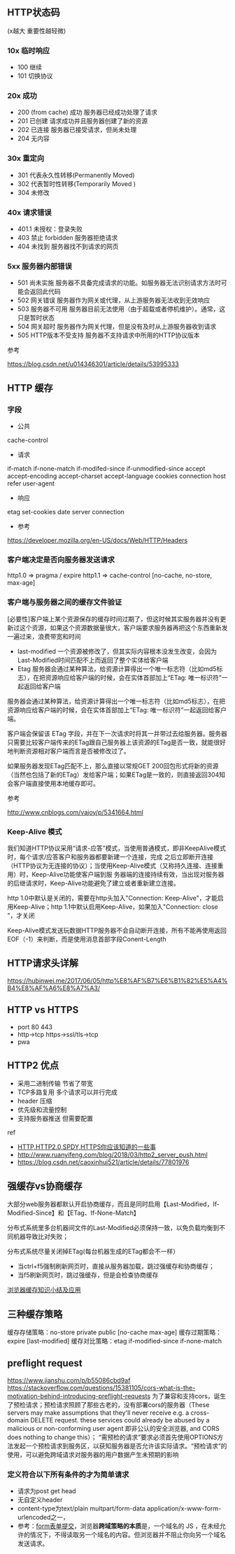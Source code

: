 ## HTTP状态码

(x越大 重要性越轻微)

### 10x 临时响应

- 100 继续
- 101 切换协议

### 20x 成功

- 200 (from cache) 成功 服务器已经成功处理了请求
- 201 已创建 请求成功并且服务器创建了新的资源
- 202 已连接 服务器已接受请求，但尚未处理
- 204 无内容

### 30x 重定向

- 301 代表永久性转移(Permanently Moved)
- 302 代表暂时性转移(Temporarily Moved )
- 304 未修改

### 40x 请求错误

- 401.1 未授权：登录失败
- 403 禁止 forbidden  服务器拒绝请求
- 404 未找到  服务器找不到请求的网页

### 5xx 服务器内部错误

- 501 尚未实施 服务器不具备完成请求的功能。如服务器无法识别请求方法时可能会返回此代码
- 502 网关错误  服务器作为网关或代理，从上游服务器无法收到无效响应
- 503 服务器不可用  服务器目前无法使用（由于超载或者停机维护）。通常，这只是暂时状态
- 504 网关超时  服务器作为网关代理，但是没有及时从上游服务器收到请求
- 505 HTTP版本不受支持  服务器不支持请求中所用的HTTP协议版本

参考

<https://blog.csdn.net/u014346301/article/details/53995333>

## HTTP 缓存

### 字段

- 公共

cache-control

- 请求

if-match if-none-match if-modifed-since if-unmodified-since
accept accept-encoding accept-charset accept-language
cookies
connection
host
refer
user-agent

- 响应

etag
set-cookies
date
server
connection

- 参考

<https://developer.mozilla.org/en-US/docs/Web/HTTP/Headers>

### 客户端决定是否向服务器发送请求

http1.0 => pragma / expire
http1.1 => cache-control [no-cache, no-store, max-age]

### 客户端与服务器之间的缓存文件验证

[必要性]客户端上某个资源保存的缓存时间过期了，但这时候其实服务器并没有更新过这个资源，如果这个资源数据量很大，客户端要求服务器再把这个东西重新发一遍过来，浪费带宽和时间

- last-modified 一个资源被修改了，但其实际内容根本没发生改变，会因为Last-Modified时间匹配不上而返回了整个实体给客户端
- Etag 服务器会通过某种算法，给资源计算得出一个唯一标志符（比如md5标志），在把资源响应给客户端的时候，会在实体首部加上“ETag: 唯一标识符”一起返回给客户端

服务器会通过某种算法，给资源计算得出一个唯一标志符（比如md5标志），在把资源响应给客户端的时候，会在实体首部加上“ETag: 唯一标识符”一起返回给客户端。

客户端会保留该 ETag 字段，并在下一次请求时将其一并带过去给服务器。服务器只需要比较客户端传来的ETag跟自己服务器上该资源的ETag是否一致，就能很好地判断资源相对客户端而言是否被修改过了。

如果服务器发现ETag匹配不上，那么直接以常规GET 200回包形式将新的资源（当然也包括了新的ETag）发给客户端；如果ETag是一致的，则直接返回304知会客户端直接使用本地缓存即可。

参考

<http://www.cnblogs.com/vajoy/p/5341664.html>

### Keep-Alive 模式

我们知道HTTP协议采用“请求-应答”模式，当使用普通模式，即非KeepAlive模式时，每个请求/应答客户和服务器都要新建一个连接，完成 之后立即断开连接（HTTP协议为无连接的协议）；当使用Keep-Alive模式（又称持久连接、连接重用）时，Keep-Alive功能使客户端到服 务器端的连接持续有效，当出现对服务器的后继请求时，Keep-Alive功能避免了建立或者重新建立连接。

http 1.0中默认是关闭的，需要在http头加入"Connection: Keep-Alive"，才能启用Keep-Alive；http 1.1中默认启用Keep-Alive，如果加入"Connection: close "，才关闭

Keep-Alive模式发送玩数据HTTP服务器不会自动断开连接，所有不能再使用返回EOF（-1）来判断，而是使用消息首部字段Conent-Length

## HTTP请求头详解

<https://hubinwei.me/2017/06/05/http%E8%AF%B7%E6%B1%82%E5%A4%B4%E8%AF%A6%E8%A7%A3/>

## HTTP vs HTTPS

- port 80 443
- http->tcp https->ssl/tls->tcp
- pwa

## HTTP2 优点

- 采用二进制传输 节省了带宽
- TCP多路复用 多个请求可以并行完成
- header 压缩
- 优先级和流量控制
- 支持服务器推送 但需要配置

ref

- [HTTP,HTTP2.0,SPDY,HTTPS你应该知道的一些事](http://www.alloyteam.com/2016/07/httphttp2-0spdyhttps-reading-this-is-enough/)
- <http://www.ruanyifeng.com/blog/2018/03/http2_server_push.html>
- <https://blog.csdn.net/caoxinhui521/article/details/77801976>

## 强缓存vs协商缓存

大部分web服务器都默认开启协商缓存，而且是同时启用【Last-Modified，If-Modified-Since】和【ETag、If-None-Match】

分布式系统里多台机器间文件的Last-Modified必须保持一致，以免负载均衡到不同机器导致比对失败；

分布式系统尽量关闭掉ETag(每台机器生成的ETag都会不一样）

- 当ctrl+f5强制刷新网页时，直接从服务器加载，跳过强缓存和协商缓存；
- 当f5刷新网页时，跳过强缓存，但是会检查协商缓存

[浏览器缓存知识小结及应用](https://www.cnblogs.com/lyzg/p/5125934.html)

## 三种缓存策略

缓存存储策略：no-store private public
[no-cache max-age]
缓存过期策略：expire
[last-modified]
缓存对比策略：etag if-modified-since if-none-match

## preflight request
<https://www.jianshu.com/p/b55086cbd9af>
<https://stackoverflow.com/questions/15381105/cors-what-is-the-motivation-behind-introducing-preflight-requests>
为了兼容和支持cors，诞生了预检请求；预检请求照顾了那些古老的，没有部署cors的服务器（These servers may make assumptions that they'll never receive e.g. a cross-domain DELETE request. these services could already be abused by a malicious or non-conforming user agent 即非公认的安全浏览器, and CORS does nothing to change this）；
“需预检的请求”要求必须首先使用OPTIONS方法发起一个预检请求到服务区，以获知服务器是否允许该实际请求。“预检请求”的使用，可以避免跨域请求对服务器的用户数据产生未预期的影响
### 定义符合以下所有条件的才为简单请求
- 请求为post get head
- 无自定义header
- content-type为text/plain multpart/form-data application/x-www-form-urlencoded之一， 
- 参考：[form表单提交](https://www.zhihu.com/question/31592553)，浏览器**跨域策略的本质**是，一个域名的 JS ，在未经允许的情况下，不得读取另一个域名的内容。但浏览器并不阻止你向另一个域名发送请求。